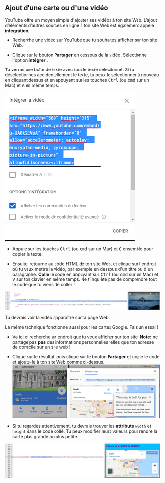 ## Ajout d'une carte ou d'une vidéo

YouTube offre un moyen simple d'ajouter ses vidéos à ton site Web. L’ajout d’éléments d’autres sources en ligne à ton site Web est également appelé **intégration**.

- Recherche une vidéo sur YouTube que tu souhaites afficher sur ton site Web.

- Clique sur le bouton **Partager** en dessous de la vidéo. Sélectionne l'option **Intégrer** .

Tu verras une boîte de texte avec tout le texte sélectionné. Si tu désélectionnes accidentellement le texte, tu peux le sélectionner à nouveau en cliquant dessus et en appuyant sur les touches <kbd>Ctrl</kbd> (ou <kbd>cmd</kbd> sur un Mac) et <kbd>A</kbd> en même temps.

![L'option d'intégration de YouTube avec le code sélectionné](images/EmbedYouTube.png)

- Appuie sur les touches <kbd>Ctrl</kbd> (ou <kbd>cmd</kbd> sur un Mac) et <kbd>C</kbd> ensemble pour copier le texte.

- Ensuite, retourne au code HTML de ton site Web, et clique sur l'endroit où tu veux mettre la vidéo, par exemple en dessous d'un titre ou d'un paragraphe. **Colle** le code en appuyant sur <kbd>Ctrl</kbd> (ou <kbd>cmd</kbd> sur un Mac) et <kbd>V</kbd> sur ton clavier en même temps. Ne t’inquiète pas de comprendre tout le code que tu viens de coller !

![Exemple de code d'intégration collé dans une page HTML](images/EmbedYouTube2.png)

Tu devrais voir la vidéo apparaître sur ta page Web.

La même technique fonctionne aussi pour les cartes Google. Fais un essai !

- Va [ici](http://dojo.soy/google-maps) et recherche un endroit que tu veux afficher sur ton site. **Note:** ne partage pas **pas** des informations personnelles telles que ton adresse de domicile sur un site web !

- Clique sur le résultat, puis clique sur le bouton **Partager** et copie le code et ajoute-le à ton site Web comme ci-dessus. ![Option d'intégration sélectionnée dans Google Maps](images/EmbedGoogleMap.png)

- Si tu regardes attentivement, tu devrais trouver les **attributs** `width` et `height` dans le code collé. Tu peux modifier leurs valeurs pour rendre la carte plus grande ou plus petite.

![Exemple de carte Google intégrée avec les attributs de largeur et de hauteur sélectionnés](images/EmbeddedGoogleMapCode.png)